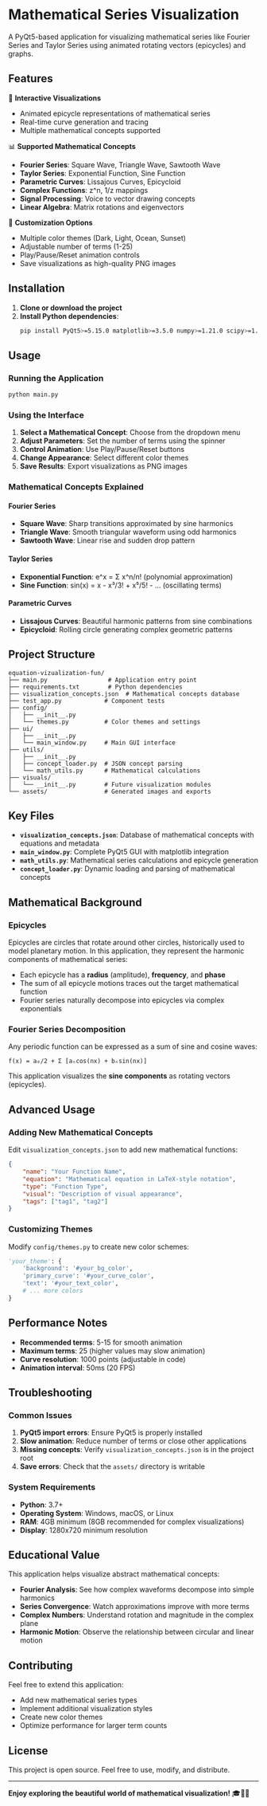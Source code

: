 # Mathematical Series Visualization

A PyQt5-based application for visualizing mathematical series like Fourier Series and Taylor Series using animated rotating vectors (epicycles) and graphs.

## Features

🎯 **Interactive Visualizations**
- Animated epicycle representations of mathematical series
- Real-time curve generation and tracing
- Multiple mathematical concepts supported

📊 **Supported Mathematical Concepts**
- **Fourier Series**: Square Wave, Triangle Wave, Sawtooth Wave
- **Taylor Series**: Exponential Function, Sine Function
- **Parametric Curves**: Lissajous Curves, Epicycloid
- **Complex Functions**: z^n, 1/z mappings
- **Signal Processing**: Voice to vector drawing concepts
- **Linear Algebra**: Matrix rotations and eigenvectors

🎨 **Customization Options**
- Multiple color themes (Dark, Light, Ocean, Sunset)
- Adjustable number of terms (1-25)
- Play/Pause/Reset animation controls
- Save visualizations as high-quality PNG images

## Installation

1. **Clone or download the project**
2. **Install Python dependencies**:
   ```bash
   pip install PyQt5>=5.15.0 matplotlib>=3.5.0 numpy>=1.21.0 scipy>=1.7.0 Pillow>=8.3.0
   ```

## Usage

### Running the Application
```bash
python main.py
```

### Using the Interface
1. **Select a Mathematical Concept**: Choose from the dropdown menu
2. **Adjust Parameters**: Set the number of terms using the spinner
3. **Control Animation**: Use Play/Pause/Reset buttons
4. **Change Appearance**: Select different color themes
5. **Save Results**: Export visualizations as PNG images

### Mathematical Concepts Explained

#### Fourier Series
- **Square Wave**: Sharp transitions approximated by sine harmonics
- **Triangle Wave**: Smooth triangular waveform using odd harmonics
- **Sawtooth Wave**: Linear rise and sudden drop pattern

#### Taylor Series
- **Exponential Function**: e^x = Σ x^n/n! (polynomial approximation)
- **Sine Function**: sin(x) = x - x³/3! + x⁵/5! - ... (oscillating terms)

#### Parametric Curves
- **Lissajous Curves**: Beautiful harmonic patterns from sine combinations
- **Epicycloid**: Rolling circle generating complex geometric patterns

## Project Structure

```
equation-vizualization-fun/
├── main.py                 # Application entry point
├── requirements.txt        # Python dependencies
├── visualization_concepts.json  # Mathematical concepts database
├── test_app.py            # Component tests
├── config/
│   ├── __init__.py
│   └── themes.py          # Color themes and settings
├── ui/
│   ├── __init__.py
│   └── main_window.py     # Main GUI interface
├── utils/
│   ├── __init__.py
│   ├── concept_loader.py  # JSON concept parsing
│   └── math_utils.py      # Mathematical calculations
├── visuals/
│   └── __init__.py        # Future visualization modules
└── assets/                # Generated images and exports
```

## Key Files

- **`visualization_concepts.json`**: Database of mathematical concepts with equations and metadata
- **`main_window.py`**: Complete PyQt5 GUI with matplotlib integration
- **`math_utils.py`**: Mathematical series calculations and epicycle generation
- **`concept_loader.py`**: Dynamic loading and parsing of mathematical concepts

## Mathematical Background

### Epicycles
Epicycles are circles that rotate around other circles, historically used to model planetary motion. In this application, they represent the harmonic components of mathematical series:

- Each epicycle has a **radius** (amplitude), **frequency**, and **phase**
- The sum of all epicycle motions traces out the target mathematical function
- Fourier series naturally decompose into epicycles via complex exponentials

### Fourier Series Decomposition
Any periodic function can be expressed as a sum of sine and cosine waves:
```
f(x) = a₀/2 + Σ [aₙcos(nx) + bₙsin(nx)]
```

This application visualizes the **sine components** as rotating vectors (epicycles).

## Advanced Usage

### Adding New Mathematical Concepts
Edit `visualization_concepts.json` to add new mathematical functions:

```json
{
    "name": "Your Function Name",
    "equation": "Mathematical equation in LaTeX-style notation",
    "type": "Function Type",
    "visual": "Description of visual appearance",
    "tags": ["tag1", "tag2"]
}
```

### Customizing Themes
Modify `config/themes.py` to create new color schemes:

```python
'your_theme': {
    'background': '#your_bg_color',
    'primary_curve': '#your_curve_color',
    'text': '#your_text_color',
    # ... more colors
}
```

## Performance Notes

- **Recommended terms**: 5-15 for smooth animation
- **Maximum terms**: 25 (higher values may slow animation)
- **Curve resolution**: 1000 points (adjustable in code)
- **Animation interval**: 50ms (20 FPS)

## Troubleshooting

### Common Issues
1. **PyQt5 import errors**: Ensure PyQt5 is properly installed
2. **Slow animation**: Reduce number of terms or close other applications
3. **Missing concepts**: Verify `visualization_concepts.json` is in the project root
4. **Save errors**: Check that the `assets/` directory is writable

### System Requirements
- **Python**: 3.7+
- **Operating System**: Windows, macOS, or Linux
- **RAM**: 4GB minimum (8GB recommended for complex visualizations)
- **Display**: 1280x720 minimum resolution

## Educational Value

This application helps visualize abstract mathematical concepts:

- **Fourier Analysis**: See how complex waveforms decompose into simple harmonics
- **Series Convergence**: Watch approximations improve with more terms
- **Complex Numbers**: Understand rotation and magnitude in the complex plane
- **Harmonic Motion**: Observe the relationship between circular and linear motion

## Contributing

Feel free to extend this application:
- Add new mathematical series types
- Implement additional visualization styles
- Create new color themes
- Optimize performance for larger term counts

## License

This project is open source. Feel free to use, modify, and distribute.

---

**Enjoy exploring the beautiful world of mathematical visualization!** 🎓📐✨

